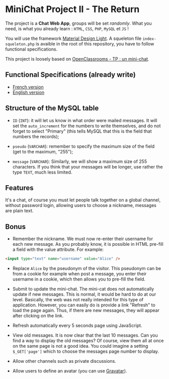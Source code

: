 # MiniChat Project II - The Return

The project is a **Chat Web App**, groups will be set _randomly_.
What you need, is what you already learn : `HTML`, `CSS`, `PHP`, `MySQL` et `JS` !

You will use the framework [Material Design Light](https://getmdl.io/).
A squeleton file `index-squeleton.php` is avaible in the root of this repository, you have to follow functional specifications.

This project is loosely based on [OpenClassrooms - TP : un mini-chat](https://openclassrooms.com/courses/concevez-votre-site-web-avec-php-et-mysql/tp-un-mini-chat).

## Functional Specifications (already write)

* [French version](https://docs.google.com/document/d/1AK9OQgLsr0Iv549YS3zUCoENvSVdm0H5RV2kMYpaeyc)
* [English version](https://docs.google.com/document/d/15xab7ijmKXCmGWooJcPr9Yp8X6TVPQ3CnYtqoKc297Q)

## Structure of the MySQL table

* `ID` (`INT`): it will let us know in what order were mailed messages. It will set the `auto_increment` for the numbers to write themselves, and do not forget to select "Primary" (this tells MySQL that this is the field that numbers the records);

* `pseudo` (`VARCHAR`): remember to specify the maximum size of the field (get to the maximum, "255");

* `message` (`VARCHAR`): Similarly, we will show a maximum size of 255 characters. If you think that your messages will be longer, use rather the type `TEXT`, much less limited.

## Features

It's a chat, of course you must let people talk together on a global channel, without password login, allowing users to choose a nickname, messages are plain text.

## Bonus

* Remember the nickname. We must now re-enter their username for each new message. As you probably know, it is possible in HTML pre-fill a field with the value attribute. For example:

```html
<input type="text" name="username" value="Alice" />
```

* Replace `Alice` by the pseudonym of the visitor. This pseudonym can be from a cookie for example when post a message, you enter their username in a cookie, which then allows you to pre-fill the field.

* Submit to update the mini-chat. The mini-cat does not automatically update if new messages. This is normal, it would be hard to do at our level. Basically, the web was not really intended for this type of application. However, you can easily do is provide a link "Refresh" to load the page again. Thus, if there are new messages, they will appear after clicking on the link.

* Refresh automatically every 5 seconds page using JavaScript.

* View old messages. It is now clear that the last 10 messages. Can you find a way to display the old messages? Of course, view them all at once on the same page is not a good idea. You could imagine a setting `$_GET['page']` which to choose the messages page number to display.

* Allow other channels such as private discussions.

* Allow users to define an avatar (you can use [Gravatar](https://fr.gravatar.com/)).

<!--
That's a chat, you have to let people discuss together, of course:

* First make one big global channel, and after allow other channels like private discussions ;
* Let users choose a pseudo and maybe defined an avatar (check [Gravatar](https://fr.gravatar.com/)) ;
* Let people send Emoji Smiley, Links, Pictures, Youtube Videos, User Tags, etc.. (you will use `REGEX`) ;
* Make everything looks great (with a lot of `CSS`) and don't forget the app have to be responsive, think about how it will look on mobile devices!

## Design

Here few advices and tricks to help you to work together on the same project code.

First work with whole team on global design, next split the team, between for example Backend and Frontend developers, the good idea is to use demo function, e.g.:

```javascript
/* DEMO FUNCTIONS */

var sendMessage = function (message) {
    console.log("DEMO: sendMessage: " + message);
};

var retreiveMessages = function () {
    var messages = [
        { pseudo: "Roméo", message : "Ô Roméo ! Roméo ! pourquoi es-tu Roméo ? Renie ton père et abdique ton nom ; ou, si tu ne le veux pas, jure de m’aimer, et je ne serai plus une Capulet." },
        { pseudo: "Juliette", message : "Dois-je l’écouter encore ou lui répondre ?" }
    ];
    console.log("DEMO: retreiveMessages :" + messages);
    return messages;
};
```

The purpose is to start to code the interface and test using these functions and **in the same time** an other member of the team can work on the function to make them work with real data.

## Ressources

**REGEX (REGular EXpressions)**

* <https://en.wikipedia.org/wiki/Regular_expression>
* You can check it online with <https://regex101.com/> & <http://regexr.com/>
* and practice a bit here: <https://www.hackerrank.com/domains/regex/>

For example: `:smile_cat:` will be replace by `<img src="graphics/emojis/smile_cat.png">`.

**AJAX**

* <https://en.wikipedia.org/wiki/Ajax_%28programming%29>
* You can read the official jQuery documentation <https://api.jquery.com/jquery.get/> & <http://api.jquery.com/jquery.ajax/>
* and a bit of OpenClassrooms <https://openclassrooms.com/courses/simplifiez-vos-developpements-javascript-avec-jquery/premiers-pas-avec-ajax> & <https://openclassrooms.com/courses/un-site-web-dynamique-avec-jquery/le-fonctionnement-de-ajax>
-->
